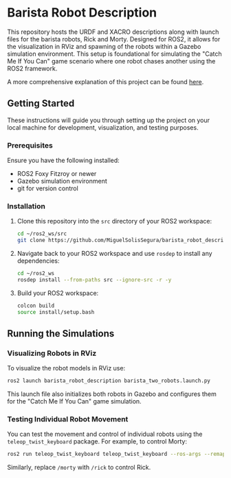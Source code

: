 # Barista Robot Description

This repository hosts the URDF and XACRO descriptions along with launch files for the barista robots, Rick and Morty. Designed for ROS2, it allows for the visualization in RViz and spawning of the robots within a Gazebo simulation environment. This setup is foundational for simulating the "Catch Me If You Can" game scenario where one robot chases another using the ROS2 framework.

A more comprehensive explanation of this project can be found [here](https://miguelsolissegura.com/project/barista-robots-p1).

## Getting Started

These instructions will guide you through setting up the project on your local machine for development, visualization, and testing purposes.

### Prerequisites

Ensure you have the following installed:
- ROS2 Foxy Fitzroy or newer
- Gazebo simulation environment
- git for version control

### Installation

1. Clone this repository into the `src` directory of your ROS2 workspace:
   ```bash
   cd ~/ros2_ws/src
   git clone https://github.com/MiguelSolisSegura/barista_robot_description.git
   ```
   
2. Navigate back to your ROS2 workspace and use `rosdep` to install any dependencies:
   ```bash
   cd ~/ros2_ws
   rosdep install --from-paths src --ignore-src -r -y
   ```

3. Build your ROS2 workspace:
   ```bash
   colcon build
   source install/setup.bash
   ```

## Running the Simulations

### Visualizing Robots in RViz

To visualize the robot models in RViz use:

```bash
ros2 launch barista_robot_description barista_two_robots.launch.py
```

This launch file also initializes both robots in Gazebo and configures them for the "Catch Me If You Can" game simulation.

### Testing Individual Robot Movement

You can test the movement and control of individual robots using the `teleop_twist_keyboard` package. For example, to control Morty:

```bash
ros2 run teleop_twist_keyboard teleop_twist_keyboard --ros-args --remap cmd_vel:=/morty/cmd_vel
```

Similarly, replace `/morty` with `/rick` to control Rick.
